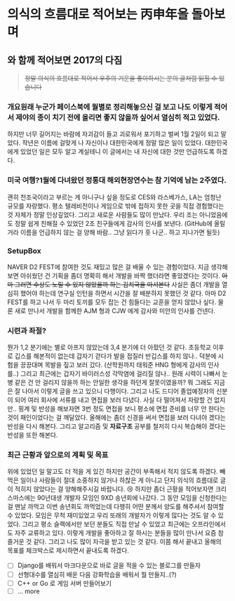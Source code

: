 # 의식의 흐름대로 적어보는 丙申年을 돌아보며

## 와 함께 적어보면 2017의 다짐
> ~~정말 의식의 흐름대로 적어서 우주의 기운을 좋아하시는 분의 글처럼 읽힐 수 있습니다~~

### 개요원래 누군가 페이스북에 월별로 정리해놓으신 걸 보고 나도 이렇게 적어서 제야의 종이 치기 전에 올리면 좋지 않을까 싶어서 열심히 적고 있었다. 
하지만 너무 길어지는 바람에 자괴감이 들고 괴로워서 포기하고 벌써 1월 2일이 되고 말았다.
작년은 이름에 걸맞게 나 자신이나 대한민국에게 정말 많은 일이 있었다. 
대한민국에게 있었던 일은 모두 알고 계실테니 이 글에서는 내 자신에 대한 것만 언급하도록 하겠다.

### 미국 여행?1월에 다녀왔던 정통대 해외현장연수는 참 기억에 남는 2주였다. 
괜히 천조국이라고 부르는 게 아니구나 싶을 정도로 CES와 라스베가스, LA는 엄청난 규모를 자랑했다. 
평소 텔레비전이나 게임으로 밖에 접하지 못한 곳을 직접 경험했다는 것 자체가 정말 인상깊었다. 그리고 새로운 사람들도 많이 만났다. 
우리 조는 아니었음에도 정말 쉽게 친해질 수 있었던 2조 친구들에게 감사의 인사를 보낸다. (GitHub에 올릴 거라 이름을 언급하지 않는 걸 양해 바람.. 
그냥 읽다가 훗 나군.. 하고 지나가면 될듯)

### SetupBox
NAVER D2 FEST에 참여한 것도 재밌고 많은 걸 배울 수 있는 경험이었다. 
지금 생각해보면 아쉬웠던 건 기획을 좀더 명확히 해서 개발을 바짝 했더라면 좋았겠다는 것이다. 
~~아마 그러면 수상도 노릴 수 있지 않았을까 하는 김치국을 마셔본다~~ 
사실은 좀더 개발을 열심히 했어야 하는데 연구실 인턴을 하면서 시간을 잘 배분하지 못했던 것 같다. 
아마 D2 FEST를 하고 나서 두 마리 토끼를 모두 잡는 건 힘들다는 교훈을 얻지 않았나 싶다. 
물론 새로 만나서 개발을 함께한 AJM 형과 CJW 에게 감사와 미안의 인사를 건넨다.

### 시련과 좌절?
뭔가 1,2 분기에는 별로 아프지 않았는데 3,4 분기에 더 아팠던 것 같다. 
초등학교 이후로 깁스를 해본적이 없는데 갑자기 걷다가 발을 접질러 반깁스를 하지 않나.. 덕분에 시험을 끙끙대며 목발을 짚고 보러 갔다. 
(산학원까지 태워준 HNG 형에게 감사의 인사를..) 
그리고 최근에는 갑자기 바이러스성 각막염에 걸리질 않나.. 원래 시력이 나빠서 눈병 같은 건 안 걸리지 않을까 하는 안일한 생각을 하던게 잘못이였을까? 
뭐 그래도 지금은 잘 나아서 이렇게 글을 쓰고 있으니 다행이다.
그리고 나도 드디어 졸업예정자의 신분이 되어 여러 회사에 서류를 내고 면접을 보러 다녔다. 사실 다 떨어져서 자랑할 건 없지만.. 
핑계 및 반성을 해보자면 3번 정도 면접을 보니 평소에 면접 준비를 너무 안 한다는 것이 패인이었다는 걸 깨달았다. 
올해에는 좀더 신경을 써서 면접을 보러 다녀야 겠다는 반성을 다시 해본다.
그리고 알고리즘 및 **자료구조** 공부를 철저히 다시 복습해야 겠다는 반성을 또한 해본다.

### 최근 근황과 앞으로의 계획 및 목표
위에 있었던 일 말고도 더 적을 게 있긴 하지만 공간이 부족해서 적지 않도록 하겠다. 
빼먹은 일이나 사람들이 절대 소중하지 않거나 하찮은 게 아니고 단지 의식의 흐름대로 글이 적히지 않았다는 걸 양해해주시길 바랍니다. :cry: 
하지만 좀더 근황을 적어보자면 크리스마스에는 90년대생 개발자 모임인 9XD 송년회에 나갔다. 
그 동안 모임을 신청한다는 걸 맨날 까먹고 이번 송년회도 까먹었는데 다행히 어떤 분께서 양도를 해주셔서 참여할 수 있었다. 
모임은 무척 재미있었고 우리 또래의 개발자가 이렇게 많다는 것도 알 수 있었다. 
그리고 평소 슬랙에서만 보던 분들도 직접 만날 수 있었고 최근에는 오프라인에서도 자주 교류하고 있다. 
이렇게 개발을 좋아하고 잘 하시는 분들을 많이 만나서 요즘 참 즐거운 것 같다. 그리고 나도 많이 자극을 받고 있는 것 같다.
이쯤 해서 끝내고 올해의 목표를 체크박스로 제시하면서 끝내도록 하겠다.

- [ ] Django를 배워서 마크다운으로 바로 글을 적을 수 있는 블로그를 만들자
- [ ] 선형대수를 열심히 배운 다음 강화학습을 배워서 뭘 만들지..(?)
- [ ] C++ or Go 로 게임 서버 만들어보기
- [ ] ... more
